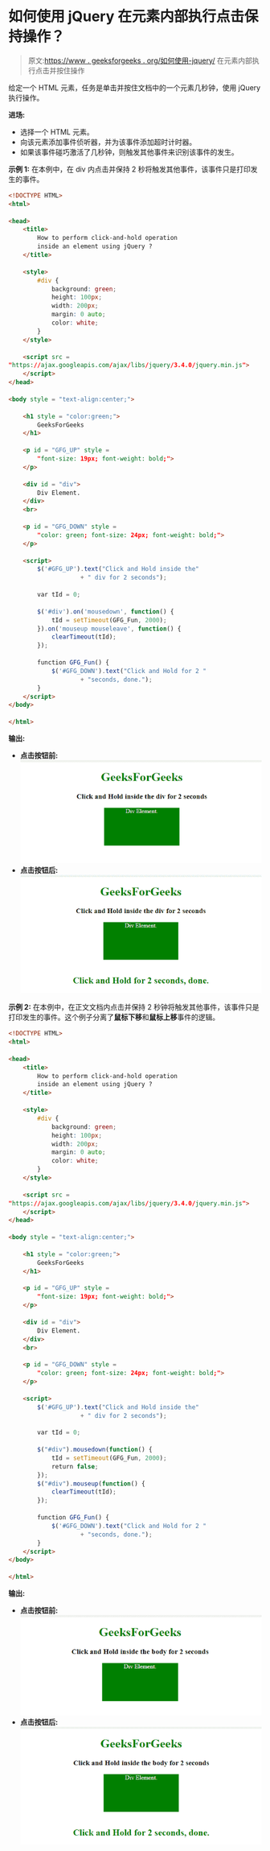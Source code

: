 # 如何使用 jQuery 在元素内部执行点击保持操作？

> 原文:[https://www . geeksforgeeks . org/如何使用-jquery/](https://www.geeksforgeeks.org/how-to-perform-click-and-hold-operation-inside-an-element-using-jquery/) 在元素内部执行点击并按住操作

给定一个 HTML 元素，任务是单击并按住文档中的一个元素几秒钟，使用 jQuery 执行操作。

**进场:**

*   选择一个 HTML 元素。
*   向该元素添加事件侦听器，并为该事件添加超时计时器。
*   如果该事件碰巧激活了几秒钟，则触发其他事件来识别该事件的发生。

**示例 1:** 在本例中，在 div 内点击并保持 2 秒将触发其他事件，该事件只是打印发生的事件。

```html
<!DOCTYPE HTML> 
<html> 

<head> 
    <title> 
        How to perform click-and-hold operation
        inside an element using jQuery ?
    </title>

    <style>
        #div {
            background: green;
            height: 100px;
            width: 200px;
            margin: 0 auto;
            color: white;
        }
    </style>

    <script src = 
"https://ajax.googleapis.com/ajax/libs/jquery/3.4.0/jquery.min.js">
    </script>
</head> 

<body style = "text-align:center;"> 

    <h1 style = "color:green;"> 
        GeeksForGeeks 
    </h1>

    <p id = "GFG_UP" style = 
        "font-size: 19px; font-weight: bold;">
    </p>

    <div id = "div">
        Div Element.
    </div>
    <br>

    <p id = "GFG_DOWN" style = 
        "color: green; font-size: 24px; font-weight: bold;">
    </p>

    <script>
        $('#GFG_UP').text("Click and Hold inside the"
                    + " div for 2 seconds");

        var tId = 0;

        $('#div').on('mousedown', function() {
            tId = setTimeout(GFG_Fun, 2000);
        }).on('mouseup mouseleave', function() {
            clearTimeout(tId);
        });

        function GFG_Fun() {
            $('#GFG_DOWN').text("Click and Hold for 2 "
                    + "seconds, done.");
        }
    </script> 
</body>

</html>
```

**输出:**

*   **点击按钮前:**
    ![](img/d8c63473d3832b41186cc6af6e3ef580.png)
*   **点击按钮后:**
    ![](img/9d28b0b1a331a9292052edefcb83b7b2.png)

**示例 2:** 在本例中，在正文文档内点击并保持 2 秒钟将触发其他事件，该事件只是打印发生的事件。这个例子分离了**鼠标下移**和**鼠标上移**事件的逻辑。

```html
<!DOCTYPE HTML> 
<html> 

<head> 
    <title> 
        How to perform click-and-hold operation
        inside an element using jQuery ?
    </title>

    <style>
        #div {
            background: green;
            height: 100px;
            width: 200px;
            margin: 0 auto;
            color: white;
        }
    </style>

    <script src = 
"https://ajax.googleapis.com/ajax/libs/jquery/3.4.0/jquery.min.js">
    </script>
</head> 

<body style = "text-align:center;"> 

    <h1 style = "color:green;"> 
        GeeksForGeeks 
    </h1>

    <p id = "GFG_UP" style =
        "font-size: 19px; font-weight: bold;">
    </p>

    <div id = "div">
        Div Element.
    </div>
    <br>

    <p id = "GFG_DOWN" style = 
        "color: green; font-size: 24px; font-weight: bold;">
    </p>

    <script>
        $('#GFG_UP').text("Click and Hold inside the"
                    + " div for 2 seconds");

        var tId = 0;

        $("#div").mousedown(function() {
            tId = setTimeout(GFG_Fun, 2000);
            return false;
        });
        $("#div").mouseup(function() {
            clearTimeout(tId);
        });

        function GFG_Fun() {
            $('#GFG_DOWN').text("Click and Hold for 2 "
                    + "seconds, done.");
        }
    </script> 
</body> 

</html>
```

**输出:**

*   **点击按钮前:**
    ![](img/5d78062feffdaded003077d2fcdf0bdd.png)
*   **点击按钮后:**
    ![](img/e0bef54e5538e011eadeb95cf4719b02.png)
